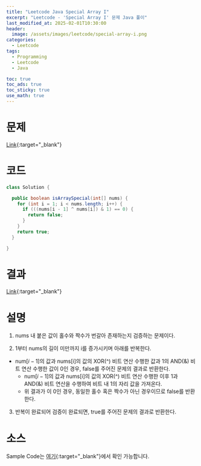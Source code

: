 ```yaml
---
title: "Leetcode Java Special Array I"
excerpt: "Leetcode - 'Special Array I' 문제 Java 풀이"
last_modified_at: 2025-02-01T10:30:00
header:
  image: /assets/images/leetcode/special-array-i.png
categories:
  - Leetcode
tags:
  - Programming
  - Leetcode
  - Java

toc: true
toc_ads: true
toc_sticky: true
use_math: true
---
```

# 문제
[Link](https://leetcode.com/problems/special-array-i/){:target="_blank"}

# 코드
```java
class Solution {

  public boolean isArraySpecial(int[] nums) {
    for (int i = 1; i < nums.length; i++) {
      if (((nums[i - 1] ^ nums[i]) & 1) == 0) {
        return false;
      }
    }
    return true;
  }

}
```

# 결과
[Link](https://leetcode.com/problems/special-array-i/submissions/1526924367/){:target="_blank"}

# 설명
1. nums 내 붙은 값이 홀수와 짝수가 번갈아 존재하는지 검증하는 문제이다.

2. 1부터 nums의 길이 미만까지 i를 증가시키며 아래를 반복한다.
- num[$i - 1$]의 값과 nums[i]의 값의 XOR(^) 비트 연산 수행한 값과 1의 AND(&) 비트 연산 수행한 값이 0인 경우, false를 주어진 문제의 결과로 반환한다.
  - num[$i - 1$]의 값과 nums[i]의 값의 XOR(^) 비트 연산 수행한 이후 1과 AND(&) 비트 연산을 수행하여 비트 내 1의 자리 값을 가져온다.
  - 위 결과가 이 0인 경우, 동일한 홀수 혹은 짝수가 아닌 경우이므로 false를 반환한다.

3. 반복이 완료되어 검증이 완료되면, true를 주어진 문제의 결과로 반환한다.

# 소스
Sample Code는 [여기](https://github.com/GracefulSoul/leetcode/blob/master/src/main/java/gracefulsoul/problems/SpecialArrayI.java){:target="_blank"}에서 확인 가능합니다.
